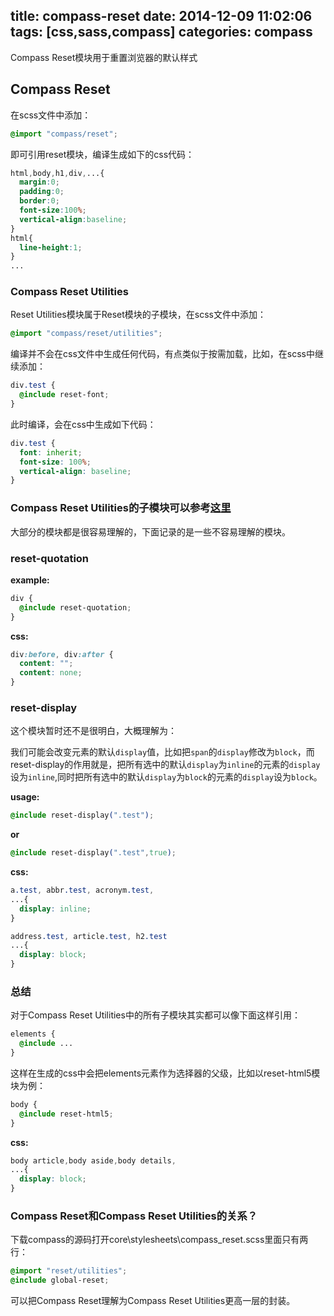 title: compass-reset
date: 2014-12-09 11:02:06
tags: [css,sass,compass]
categories: compass
---
Compass Reset模块用于重置浏览器的默认样式

<!--more-->

## Compass Reset

在scss文件中添加：

```css
@import "compass/reset";
```

即可引用reset模块，编译生成如下的css代码：

```css
html,body,h1,div,...{
  margin:0;
  padding:0;
  border:0;
  font-size:100%;
  vertical-align:baseline;
}
html{
  line-height:1;
}
...
```

### Compass Reset Utilities

Reset Utilities模块属于Reset模块的子模块，在scss文件中添加：

```css
@import "compass/reset/utilities";
```

编译并不会在css文件中生成任何代码，有点类似于按需加载，比如，在scss中继续添加：

```css
div.test {
  @include reset-font;
}
```

此时编译，会在css中生成如下代码：

```css
div.test {
  font: inherit;
  font-size: 100%;
  vertical-align: baseline;
}
```

### Compass Reset Utilities的子模块可以参考[这里](http://compass-style.org/reference/compass/reset/utilities/)

大部分的模块都是很容易理解的，下面记录的是一些不容易理解的模块。

### reset-quotation

**example:**

```css
div {
  @include reset-quotation;
}
```

**css:**

```css
div:before, div:after {
  content: "";
  content: none;
}
```

### reset-display

这个模块暂时还不是很明白，大概理解为：

我们可能会改变元素的默认`display`值，比如把`span`的`display`修改为`block`，而reset-display的作用就是，把所有选中的默认`display`为`inline`的元素的`display`设为`inline`,同时把所有选中的默认`display`为`block`的元素的`display`设为`block`。

**usage:**

```css
@include reset-display(".test");
```

**or**

```css
@include reset-display(".test",true);
```

**css:**

```css
a.test, abbr.test, acronym.test, 
...{
  display: inline;
}

address.test, article.test, h2.test
...{
  display: block;
}
```

### 总结

对于Compass Reset Utilities中的所有子模块其实都可以像下面这样引用：

```css
elements {
  @include ...
}
```

这样在生成的css中会把elements元素作为选择器的父级，比如以reset-html5模块为例：

```css
body {
  @include reset-html5;
}
```

**css:**

```css
body article,body aside,body details,
...{
  display: block;
}
```

### Compass Reset和Compass Reset Utilities的关系？

下载compass的源码打开core\stylesheets\compass\_reset.scss里面只有两行：

```css
@import "reset/utilities";
@include global-reset;
```

可以把Compass Reset理解为Compass Reset Utilities更高一层的封装。





